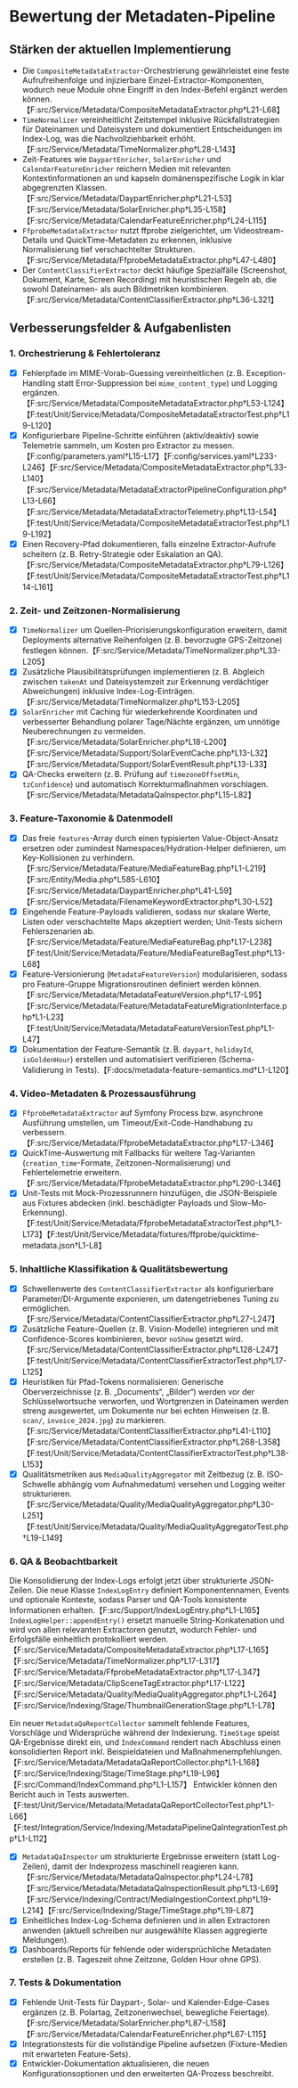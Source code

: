 # Bewertung der Metadaten-Pipeline

## Stärken der aktuellen Implementierung
- Die `CompositeMetadataExtractor`-Orchestrierung gewährleistet eine feste Aufrufreihenfolge und injizierbare Einzel-Extractor-Komponenten, wodurch neue Module ohne Eingriff in den Index-Befehl ergänzt werden können.【F:src/Service/Metadata/CompositeMetadataExtractor.php†L21-L68】
- `TimeNormalizer` vereinheitlicht Zeitstempel inklusive Rückfallstrategien für Dateinamen und Dateisystem und dokumentiert Entscheidungen im Index-Log, was die Nachvollziehbarkeit erhöht.【F:src/Service/Metadata/TimeNormalizer.php†L28-L143】
- Zeit-Features wie `DaypartEnricher`, `SolarEnricher` und `CalendarFeatureEnricher` reichern Medien mit relevanten Kontextinformationen an und kapseln domänenspezifische Logik in klar abgegrenzten Klassen.【F:src/Service/Metadata/DaypartEnricher.php†L21-L53】【F:src/Service/Metadata/SolarEnricher.php†L35-L158】【F:src/Service/Metadata/CalendarFeatureEnricher.php†L24-L115】
- `FfprobeMetadataExtractor` nutzt ffprobe zielgerichtet, um Videostream-Details und QuickTime-Metadaten zu erkennen, inklusive Normalisierung tief verschachtelter Strukturen.【F:src/Service/Metadata/FfprobeMetadataExtractor.php†L47-L480】
- Der `ContentClassifierExtractor` deckt häufige Spezialfälle (Screenshot, Dokument, Karte, Screen Recording) mit heuristischen Regeln ab, die sowohl Dateinamen- als auch Bildmetriken kombinieren.【F:src/Service/Metadata/ContentClassifierExtractor.php†L36-L321】

## Verbesserungsfelder & Aufgabenlisten

### 1. Orchestrierung & Fehlertoleranz
- [x] Fehlerpfade im MIME-Vorab-Guessing vereinheitlichen (z. B. Exception-Handling statt Error-Suppression bei `mime_content_type`) und Logging ergänzen.【F:src/Service/Metadata/CompositeMetadataExtractor.php†L53-L124】【F:test/Unit/Service/Metadata/CompositeMetadataExtractorTest.php†L19-L120】
- [x] Konfigurierbare Pipeline-Schritte einführen (aktiv/deaktiv) sowie Telemetrie sammeln, um Kosten pro Extractor zu messen.【F:config/parameters.yaml†L15-L17】【F:config/services.yaml†L233-L246】【F:src/Service/Metadata/CompositeMetadataExtractor.php†L33-L140】【F:src/Service/Metadata/MetadataExtractorPipelineConfiguration.php†L13-L66】【F:src/Service/Metadata/MetadataExtractorTelemetry.php†L13-L54】【F:test/Unit/Service/Metadata/CompositeMetadataExtractorTest.php†L19-L192】
- [x] Einen Recovery-Pfad dokumentieren, falls einzelne Extractor-Aufrufe scheitern (z. B. Retry-Strategie oder Eskalation an QA).【F:src/Service/Metadata/CompositeMetadataExtractor.php†L79-L126】【F:test/Unit/Service/Metadata/CompositeMetadataExtractorTest.php†L114-L161】

### 2. Zeit- und Zeitzonen-Normalisierung
- [x] `TimeNormalizer` um Quellen-Priorisierungskonfiguration erweitern, damit Deployments alternative Reihenfolgen (z. B. bevorzugte GPS-Zeitzone) festlegen können.【F:src/Service/Metadata/TimeNormalizer.php†L33-L205】
- [x] Zusätzliche Plausibilitätsprüfungen implementieren (z. B. Abgleich zwischen `takenAt` und Dateisystemzeit zur Erkennung verdächtiger Abweichungen) inklusive Index-Log-Einträgen.【F:src/Service/Metadata/TimeNormalizer.php†L153-L205】
- [x] `SolarEnricher` mit Caching für wiederkehrende Koordinaten und verbesserter Behandlung polarer Tage/Nächte ergänzen, um unnötige Neuberechnungen zu vermeiden.【F:src/Service/Metadata/SolarEnricher.php†L18-L200】【F:src/Service/Metadata/Support/SolarEventCache.php†L13-L32】【F:src/Service/Metadata/Support/SolarEventResult.php†L13-L33】
- [x] QA-Checks erweitern (z. B. Prüfung auf `timezoneOffsetMin`, `tzConfidence`) und automatisch Korrekturmaßnahmen vorschlagen.【F:src/Service/Metadata/MetadataQaInspector.php†L15-L82】

### 3. Feature-Taxonomie & Datenmodell
- [x] Das freie `features`-Array durch einen typisierten Value-Object-Ansatz ersetzen oder zumindest Namespaces/Hydration-Helper definieren, um Key-Kollisionen zu verhindern.【F:src/Service/Metadata/Feature/MediaFeatureBag.php†L1-L219】【F:src/Entity/Media.php†L585-L610】【F:src/Service/Metadata/DaypartEnricher.php†L41-L59】【F:src/Service/Metadata/FilenameKeywordExtractor.php†L30-L52】
- [x] Eingehende Feature-Payloads validieren, sodass nur skalare Werte, Listen oder verschachtelte Maps akzeptiert werden; Unit-Tests sichern Fehlerszenarien ab.【F:src/Service/Metadata/Feature/MediaFeatureBag.php†L17-L238】【F:test/Unit/Service/Metadata/Feature/MediaFeatureBagTest.php†L13-L68】
- [x] Feature-Versionierung (`MetadataFeatureVersion`) modularisieren, sodass pro Feature-Gruppe Migrationsroutinen definiert werden können.【F:src/Service/Metadata/MetadataFeatureVersion.php†L17-L95】【F:src/Service/Metadata/Feature/MetadataFeatureMigrationInterface.php†L1-L23】【F:test/Unit/Service/Metadata/MetadataFeatureVersionTest.php†L1-L47】
- [x] Dokumentation der Feature-Semantik (z. B. `daypart`, `holidayId`, `isGoldenHour`) erstellen und automatisiert verifizieren (Schema-Validierung in Tests).【F:docs/metadata-feature-semantics.md†L1-L120】

### 4. Video-Metadaten & Prozessausführung
- [x] `FfprobeMetadataExtractor` auf Symfony Process bzw. asynchrone Ausführung umstellen, um Timeout/Exit-Code-Handhabung zu verbessern.【F:src/Service/Metadata/FfprobeMetadataExtractor.php†L17-L346】
- [x] QuickTime-Auswertung mit Fallbacks für weitere Tag-Varianten (`creation_time`-Formate, Zeitzonen-Normalisierung) und Fehlertelemetrie erweitern.【F:src/Service/Metadata/FfprobeMetadataExtractor.php†L290-L346】
- [x] Unit-Tests mit Mock-Prozessrunnern hinzufügen, die JSON-Beispiele aus Fixtures abdecken (inkl. beschädigter Payloads und Slow-Mo-Erkennung).【F:test/Unit/Service/Metadata/FfprobeMetadataExtractorTest.php†L1-L173】【F:test/Unit/Service/Metadata/fixtures/ffprobe/quicktime-metadata.json†L1-L8】

### 5. Inhaltliche Klassifikation & Qualitätsbewertung
- [x] Schwellenwerte des `ContentClassifierExtractor` als konfigurierbare Parameter/DI-Argumente exponieren, um datengetriebenes Tuning zu ermöglichen.【F:src/Service/Metadata/ContentClassifierExtractor.php†L27-L247】
- [x] Zusätzliche Feature-Quellen (z. B. Vision-Modelle) integrieren und mit Confidence-Scores kombinieren, bevor `noShow` gesetzt wird.【F:src/Service/Metadata/ContentClassifierExtractor.php†L128-L247】【F:test/Unit/Service/Metadata/ContentClassifierExtractorTest.php†L17-L125】
- [x] Heuristiken für Pfad-Tokens normalisieren: Generische Oberverzeichnisse (z. B. „Documents“, „Bilder“) werden vor der Schlüsselwortsuche verworfen, und Wortgrenzen in Dateinamen werden streng ausgewertet, um Dokumente nur bei echten Hinweisen (z. B. `scan/`, `invoice_2024.jpg`) zu markieren.【F:src/Service/Metadata/ContentClassifierExtractor.php†L41-L110】【F:src/Service/Metadata/ContentClassifierExtractor.php†L268-L358】【F:test/Unit/Service/Metadata/ContentClassifierExtractorTest.php†L38-L153】
- [x] Qualitätsmetriken aus `MediaQualityAggregator` mit Zeitbezug (z. B. ISO-Schwelle abhängig vom Aufnahmedatum) versehen und Logging weiter strukturieren.【F:src/Service/Metadata/Quality/MediaQualityAggregator.php†L30-L251】【F:test/Unit/Service/Metadata/Quality/MediaQualityAggregatorTest.php†L19-L149】

### 6. QA & Beobachtbarkeit
Die Konsolidierung der Index-Logs erfolgt jetzt über strukturierte JSON-Zeilen. Die neue Klasse `IndexLogEntry` definiert Komponentennamen, Events und optionale Kontexte, sodass Parser und QA-Tools konsistente Informationen erhalten.【F:src/Support/IndexLogEntry.php†L1-L165】 `IndexLogHelper::appendEntry()` ersetzt manuelle String-Konkatenation und wird von allen relevanten Extractoren genutzt, wodurch Fehler- und Erfolgsfälle einheitlich protokolliert werden.【F:src/Service/Metadata/CompositeMetadataExtractor.php†L17-L165】【F:src/Service/Metadata/TimeNormalizer.php†L17-L317】【F:src/Service/Metadata/FfprobeMetadataExtractor.php†L17-L347】【F:src/Service/Metadata/ClipSceneTagExtractor.php†L17-L122】【F:src/Service/Metadata/Quality/MediaQualityAggregator.php†L1-L264】【F:src/Service/Indexing/Stage/ThumbnailGenerationStage.php†L1-L78】

Ein neuer `MetadataQaReportCollector` sammelt fehlende Features, Vorschläge und Widersprüche während der Indexierung. `TimeStage` speist QA-Ergebnisse direkt ein, und `IndexCommand` rendert nach Abschluss einen konsolidierten Report inkl. Beispieldateien und Maßnahmenempfehlungen.【F:src/Service/Metadata/MetadataQaReportCollector.php†L1-L168】【F:src/Service/Indexing/Stage/TimeStage.php†L19-L96】【F:src/Command/IndexCommand.php†L1-L157】 Entwickler können den Bericht auch in Tests auswerten.【F:test/Unit/Service/Metadata/MetadataQaReportCollectorTest.php†L1-L66】【F:test/Integration/Service/Indexing/MetadataPipelineQaIntegrationTest.php†L1-L112】

- [x] `MetadataQaInspector` um strukturierte Ergebnisse erweitern (statt Log-Zeilen), damit der Indexprozess maschinell reagieren kann.【F:src/Service/Metadata/MetadataQaInspector.php†L24-L78】【F:src/Service/Metadata/MetadataQaInspectionResult.php†L13-L69】【F:src/Service/Indexing/Contract/MediaIngestionContext.php†L19-L214】【F:src/Service/Indexing/Stage/TimeStage.php†L19-L87】
- [x] Einheitliches Index-Log-Schema definieren und in allen Extractoren anwenden (aktuell schreiben nur ausgewählte Klassen aggregierte Meldungen).
- [x] Dashboards/Reports für fehlende oder widersprüchliche Metadaten erstellen (z. B. Tageszeit ohne Zeitzone, Golden Hour ohne GPS).

### 7. Tests & Dokumentation
- [x] Fehlende Unit-Tests für Daypart-, Solar- und Kalender-Edge-Cases ergänzen (z. B. Polartag, Zeitzonenwechsel, bewegliche Feiertage).【F:src/Service/Metadata/SolarEnricher.php†L87-L158】【F:src/Service/Metadata/CalendarFeatureEnricher.php†L67-L115】
- [x] Integrationstests für die vollständige Pipeline aufsetzen (Fixture-Medien mit erwarteten Feature-Sets).
- [x] Entwickler-Dokumentation aktualisieren, die neuen Konfigurationsoptionen und den erweiterten QA-Prozess beschreibt.
